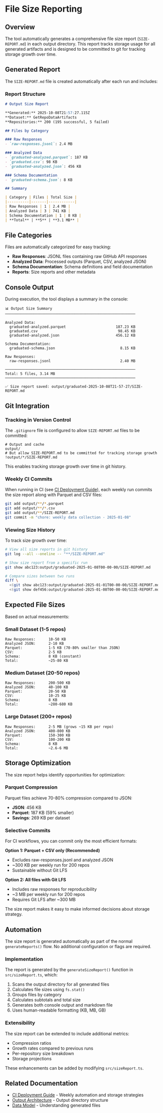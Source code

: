# File Size Reporting

## Overview

The tool automatically generates a comprehensive file size report (`SIZE-REPORT.md`) in each output directory. This report tracks storage usage for all generated artifacts and is designed to be committed to git for tracking storage growth over time.

## Generated Report

The `SIZE-REPORT.md` file is created automatically after each run and includes:

### Report Structure

```markdown
# Output Size Report

**Generated:** 2025-10-08T21:57:27.115Z
**Dataset:** GetRepoDataArtifacts
**Repositories:** 200 (195 successful, 5 failed)

## Files by Category

### Raw Responses
- `raw-responses.jsonl`: 2.4 MB

### Analyzed Data
- `graduated-analyzed.parquet`: 187 KB
- `graduated.csv`: 98 KB
- `graduated-analyzed.json`: 456 KB

### Schema Documentation
- `graduated-schema.json`: 8 KB

## Summary

| Category | Files | Total Size |
|----------|-------|------------|
| Raw Responses | 1 | 2.4 MB |
| Analyzed Data | 3 | 741 KB |
| Schema Documentation | 1 | 8 KB |
| **Total** | **5** | **3.1 MB** |
```

## File Categories

Files are automatically categorized for easy tracking:

- **Raw Responses**: JSONL files containing raw GitHub API responses
- **Analyzed Data**: Processed outputs (Parquet, CSV, analyzed JSON)
- **Schema Documentation**: Schema definitions and field documentation
- **Reports**: Size reports and other metadata

## Console Output

During execution, the tool displays a summary in the console:

```
📊 Output Size Summary
────────────────────────────────────────────────────────────

Analyzed Data:
  graduated-analyzed.parquet                       187.23 KB
  graduated.csv                                     98.45 KB
  graduated-analyzed.json                          456.12 KB

Schema Documentation:
  graduated-schema.json                              8.15 KB

Raw Responses:
  raw-responses.jsonl                                2.40 MB

────────────────────────────────────────────────────────────
Total: 5 files, 3.14 MB
────────────────────────────────────────────────────────────

✅ Size report saved: output/graduated-2025-10-08T21-57-27/SIZE-REPORT.md
```

## Git Integration

### Tracking in Version Control

The `.gitignore` file is configured to allow `SIZE-REPORT.md` files to be committed:

```gitignore
# Output and cache
output/
# But allow SIZE-REPORT.md to be committed for tracking storage growth
!output/*/SIZE-REPORT.md
```

This enables tracking storage growth over time in git history.

### Weekly CI Commits

When running in CI (see [CI Deployment Guide](./ci-deployment.md)), each weekly run commits the size report along with Parquet and CSV files:

```bash
git add output/**/*.parquet
git add output/**/*.csv
git add output/**/SIZE-REPORT.md
git commit -m "chore: weekly data collection - 2025-01-08"
```

### Viewing Size History

To track size growth over time:

```bash
# View all size reports in git history
git log --all --oneline -- "**/SIZE-REPORT.md"

# Show size report from a specific run
git show abc123:output/graduated-2025-01-08T00-00-00/SIZE-REPORT.md

# Compare sizes between two runs
diff \
  <(git show abc123:output/graduated-2025-01-01T00-00-00/SIZE-REPORT.md) \
  <(git show def456:output/graduated-2025-01-08T00-00-00/SIZE-REPORT.md)
```

## Expected File Sizes

Based on actual measurements:

### Small Dataset (1-5 repos)
```
Raw Responses:      10-50 KB
Analyzed JSON:      2-10 KB
Parquet:            1-5 KB (70-80% smaller than JSON)
CSV:                2-5 KB
Schema:             8 KB (constant)
Total:              ~25-80 KB
```

### Medium Dataset (20-50 repos)
```
Raw Responses:      200-500 KB
Analyzed JSON:      40-100 KB
Parquet:            20-50 KB
CSV:                10-25 KB
Schema:             8 KB
Total:              ~280-680 KB
```

### Large Dataset (200+ repos)
```
Raw Responses:      2-5 MB (grows ~15 KB per repo)
Analyzed JSON:      400-800 KB
Parquet:            150-300 KB
CSV:                100-200 KB
Schema:             8 KB
Total:              ~2.6-6 MB
```

## Storage Optimization

The size report helps identify opportunities for optimization:

### Parquet Compression

Parquet files achieve 70-80% compression compared to JSON:
- **JSON**: 456 KB
- **Parquet**: 187 KB (59% smaller)
- **Savings**: 269 KB per dataset

### Selective Commits

For CI workflows, you can commit only the most efficient formats:

**Option 1: Parquet + CSV only (Recommended)**
- Excludes raw-responses.jsonl and analyzed JSON
- ~300 KB per weekly run for 200 repos
- Sustainable without Git LFS

**Option 2: All files with Git LFS**
- Includes raw responses for reproducibility
- ~3 MB per weekly run for 200 repos
- Requires Git LFS after ~300 MB

The size report makes it easy to make informed decisions about storage strategy.

## Automation

The size report is generated automatically as part of the normal `generateReports()` flow. No additional configuration or flags are required.

### Implementation

The report is generated by the `generateSizeReport()` function in `src/sizeReport.ts`, which:

1. Scans the output directory for all generated files
2. Calculates file sizes using `fs.stat()`
3. Groups files by category
4. Calculates subtotals and total size
5. Generates both console output and markdown file
6. Uses human-readable formatting (KB, MB, GB)

### Extensibility

The size report can be extended to include additional metrics:

- Compression ratios
- Growth rates compared to previous runs
- Per-repository size breakdown
- Storage projections

These enhancements can be added by modifying `src/sizeReport.ts`.

## Related Documentation

- [CI Deployment Guide](./ci-deployment.md) - Weekly automation and storage strategies
- [Output Architecture](./output-architecture.md) - Output directory structure
- [Data Model](./data-model.md) - Understanding generated files
